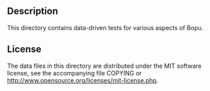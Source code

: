 Description
------------

This directory contains data-driven tests for various aspects of Bopu.

License
--------

The data files in this directory are distributed under the MIT software
license, see the accompanying file COPYING or
http://www.opensource.org/licenses/mit-license.php.

